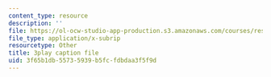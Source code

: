 ```yaml
---
content_type: resource
description: ''
file: https://ol-ocw-studio-app-production.s3.amazonaws.com/courses/res-6-012-introduction-to-probability-spring-2018/3f65b1db55735939b5fcfdbdaa3f5f9d_tpaE_C8rqf8.vtt
file_type: application/x-subrip
resourcetype: Other
title: 3play caption file
uid: 3f65b1db-5573-5939-b5fc-fdbdaa3f5f9d
---
```

